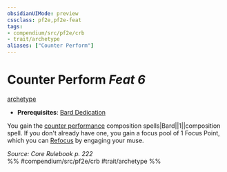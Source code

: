 ```yaml
---
obsidianUIMode: preview
cssclass: pf2e,pf2e-feat
tags:
- compendium/src/pf2e/crb
- trait/archetype
aliases: ["Counter Perform"]
---
```

# Counter Perform  *Feat 6*  
[archetype](../../Rules/traits/archetype.md)  

- **Prerequisites**: [Bard Dedication](bard-dedication.md)

You gain the [counter performance](../spells/counter-performance.md) composition spells|Bard||1||composition spell. If you don't already have one, you gain a focus pool of 1 Focus Point, which you can [Refocus](../../Rules/actions/refocus.md) by engaging your muse.

*Source: Core Rulebook p. 222*  
%% #compendium/src/pf2e/crb #trait/archetype %%